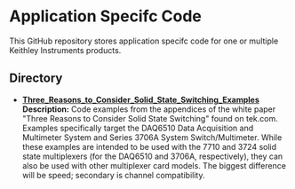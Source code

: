 
# Application Specifc Code

This GitHub repository stores application specifc code for one or multiple Keithley Instruments products.

## Directory 

* **[Three_Reasons_to_Consider_Solid_State_Switching_Examples](./Three_Reasons_to_Consider_Solid_State_Switching_Examples)**  
**Description:** Code examples from the appendices of the white paper "Three Reasons to Consider Solid State Switching" found on tek.com. Examples specifically target the DAQ6510 Data Acquisition and Multimeter System and Series 3706A System Switch/Multimeter. While these examples are intended to be used with the 7710 and 3724 solid state multiplexers (for the DAQ6510 and 3706A, respectively), they can also be used with other multiplexer card models. The biggest difference will be speed; secondary is channel compatibility.

